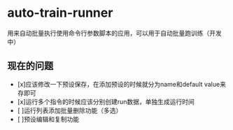 # auto-train-runner
用来自动批量执行使用命令行参数脚本的应用，可以用于自动批量跑训练（开发中）

## 现在的问题
- [x]应该修改一下预设保存，在添加预设的时候就分为name和default value来存即可
- [x]运行多个指令的时候应该分别创建run数据，单独生成运行时间
- [ ]运行列表添加批量删除功能（多选）
- [ ]预设编辑和复制功能